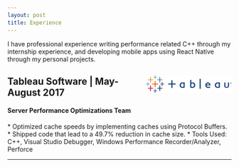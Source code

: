 ```yaml
---
layout: post
title: Experience
---
```


I have professional experience writing performance related C++ through my internship experience, and developing mobile apps using React Native through my personal projects.



<p style="float: right;"><img src="../public/tableau.png" height="39px" width="192px"></p>
<h2>Tableau Software | May-August 2017</h2>
<h4>Server Performance Optimizations Team</h4>
* Optimized cache speeds by implementing caches using Protocol Buffers.
* Shipped code that lead to a 49.7% reduction in cache size.    
* Tools Used: C++, Visual Studio Debugger, Windows Performance Recorder/Analyzer, Perforce
<hr style="clear:both;">
